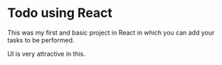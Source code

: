 # Todo using React

This was my first and basic project in React in which you can add your tasks to be performed.

UI is very attractive in this.



































